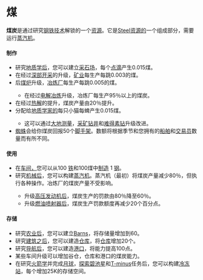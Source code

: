 # 煤


  <p><strong>煤炭</strong>是通过研究<a href="#Technologies#Steel">钢铁技术</a>解锁的一个<a href="#Resources">资源</a>。它是<a href="#workshop#Steel">Steel资源的</a>一个组成部分，需要运行<a href="#Buildings#蒸汽机">蒸汽机</a>。<a href="#Technologies#Steel"></a><a href="#workshop#Steel"></a><a href="#Buildings#蒸汽机"></a></p>
  
  #### 制作
  
   <ul>
    <li>研究<a href="#Technologies#Geology">地质学后</a>，您可以建立<a href="#Buildings#Quarry">采石场</a>，每个<a href="#Buildings#Quarry">点滴</a>产生0.015煤。</li>
    <li>在经过<a href="#workshop#Deep_Mining">深部开采</a>的升级，<a href="#Buildings#Mine">矿业</a>每生产每跳0.003的煤。</li>
    <li>后<a href="#workshop#Coal_Furnace">煤炉</a>升级，<a href="#Buildings#Smelter">冶炼厂</a>每生产每跳0.005的煤。</li>
    <ul>
     <li>在经过<a href="#workshop#Electrolytic_Smelting">电解冶炼</a>升级，冶炼厂每生产95％以上的煤炭。</li>
    </ul>
    <li>在经过<a href="#workshop#Pyrolysis">热解</a>的提升，煤炭产量由20％提升。</li>
    <li>分配给<a href="#Jobs#Geologist">地质学家的</a>每只小猫每蜱产生0.015煤。</li>
    <ul>
     <li>这可以通过<a href="#workshop#Geodesy">大地测量</a>，<a href="#workshop#Mining_Drill">采矿钻井</a>和<a href="#workshop#Unobtainium_Drill">难得素钻</a>升级改进。</li>
    </ul>
    <li> <a href="#Trade#Spiders">蜘蛛</a>会给你煤炭回报50个<a href="#workshop#Scaffold">脚手架</a>。数额将根据季节和您拥有的<a href="#ship">船舶</a>和<a href="#Buildings#Tradepost">交易员</a>数量而有所不同。</li>
   </ul>
   
#### 使用

   <ul>
    <li>在<a href="#workshop">车间，</a>您可以从100 <a href="#iron">铁</a>和100煤中<a href="#steel">制造</a> 1 <a href="#steel">钢</a>。<a href="#iron"></a></li>
    <li>研究<a href="#Technologies#Machinery">机械后</a>，您可以构建<a href="#Buildings#蒸汽机">蒸汽机</a>。蒸汽机（最初）将煤炭产量减少80％，但执行各种操作。冶炼厂的煤炭产量不受影响。</li>
    <ul>
     <li>升级<a href="#workshop#High_Pressure_Engine">高压发动机后</a>，煤炭生产的罚款由80％降至60％。</li>
     <li>升级<a href="#workshop#Fuel_Injectors">燃油喷射器后</a>，煤炭生产罚款额度再减少20个百分点。</li>
    </ul>
   </ul>
   
#### 存储

   <ul>
    <li>研究<a href="#Technologies#Agriculture">农业后</a>，您可以建立<a href="#Buildings#Barn">Barns</a>，将存储量增加到60。</li>
    <li>研究<a href="#Technologies#Construction">建筑之后</a>，您可以建造<a href="#Buildings#Warehouse">仓库</a>，将<a href="#Buildings#Warehouse">仓库</a>增加20个。</li>
    <li>研究<a href="#Technologies#Navigation">导航后</a>，您可以建造<a href="#Buildings#Harbor">港口</a>，将能力提高100点。</li>
    <li> 某些车间升级可以增加谷仓，仓库和港口的煤炭能力。</li>
    <li>在研究<a href="#Technologies#Rocketry">火箭学</a>并完成<a href="#Space#Moon_mission">月球</a>，<a href="#Space#Piscine_mission">探索碧池星</a>和<a href="#Space#T_minus_mission">T-minus</a>任务后，您可以构建<a href="#Space#Cryostation">冷冻站</a>，每个增加25K的存储空间。</li>
   </ul>
